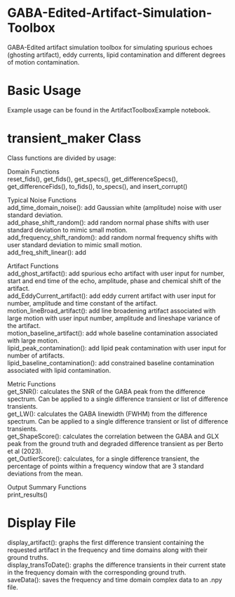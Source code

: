 # GABA-Edited-Artifact-Simulation-Toolbox
GABA-Edited artifact simulation toolbox for simulating spurious echoes (ghosting artifact), eddy currents, lipid contamination and different degrees of motion contamination.

# Basic Usage
Example usage can be found in the ArtifactToolboxExample notebook.

# transient_maker Class
Class functions are divided by usage:

Domain Functions\
reset_fids(), get_fids(), get_specs(), get_differenceSpecs(), get_differenceFids(), to_fids(), to_specs(), and insert_corrupt()

Typical Noise Functions\
add_time_domain_noise(): add Gaussian white (amplitude) noise with user standard deviation.\
add_phase_shift_random(): add random normal phase shifts with user standard deviation to mimic small motion.\
add_frequency_shift_random(): add random normal frequency shifts with user standard deviation to mimic small motion.\
add_freq_shift_linear(): add  

Artifact Functions\
add_ghost_artifact(): add spurious echo artifact with user input for number, start and end time of the echo, amplitude, phase and chemical shift of the artifact.\
add_EddyCurrent_artifact(): add eddy current artifact with user input for number, amplitude and time constant of the artifact.\
motion_lineBroad_artifact(): add line broadening artifact associated with large motion with user input number, amplitude and lineshape variance of the artifact.\
motion_baseline_artifact(): add whole baseline contamination associated with large motion.\
lipid_peak_contamination(): add lipid peak contamination with user input for number of artifacts.\
lipid_baseline_contamination(): add constrained baseline contamination associated with lipid contamination.

Metric Functions\
get_SNR(): calculates the SNR of the GABA peak from the difference spectrum. Can be applied to a single difference transient or list of difference transients.\
get_LW(): calculates the GABA linewidth (FWHM) from the difference spectrum. Can be applied to a single difference transient or list of difference transients.\
get_ShapeScore(): calculates the correlation between the GABA and GLX peak from the ground truth and degraded difference transient as per Berto et al (2023).\
get_OutlierScore(): calculates, for a single difference transient, the percentage of points within a frequency window that are 3 standard deviations from the mean.

Output Summary Functions\
print_results()

# Display File
display_artifact(): graphs the first difference transient containing the requested artifact in the frequency and time domains along with their ground truths.\
display_transToDate(): graphs the difference transients in their current state in the frequency domain with the corresponding ground truth.\
saveData(): saves the frequency and time domain complex data to an .npy file.

